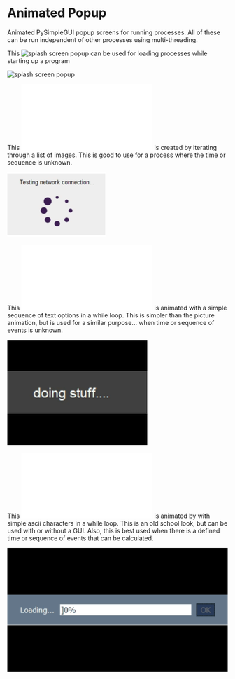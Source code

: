# Animated Popup
Animated PySimpleGUI popup screens for running processes. All of these can be run independent of other processes using multi-threading.

This ![splash screen popup]() can be used for loading processes while starting up a program  

![splash screen popup](examples/splashscreen.gif)  

This ![animated popup](animated_popup.py) is created by iterating through a list of images. This is good to use for a process where the time or sequence is unknown.  

![animated popup](examples/animated_popup.gif)  

This ![text loading popup](character_loading.py) is animated with a simple sequence of text options in a while loop. This is simpler than the picture animation, but is used for a similar purpose... when time or sequence of events is unknown.  

![text loader](examples/text_loading.gif)  

This ![ascii character loading popup](ascii_progress.py) is animated by with simple ascii characters in a while loop. This is an old school look, but can be used with or without a GUI. Also, this is best used when there is a defined time or sequence of events that can be calculated.  

![ascii progress](examples/ascii_progress.gif)  
